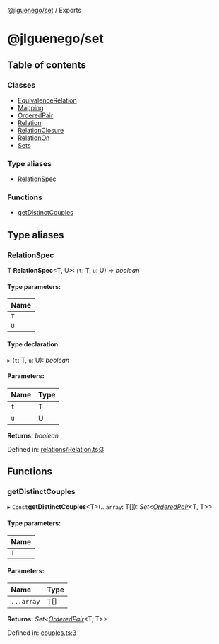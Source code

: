 [@jlguenego/set](README.md) / Exports

# @jlguenego/set

## Table of contents

### Classes

- [EquivalenceRelation](classes/equivalencerelation.md)
- [Mapping](classes/mapping.md)
- [OrderedPair](classes/orderedpair.md)
- [Relation](classes/relation.md)
- [RelationClosure](classes/relationclosure.md)
- [RelationOn](classes/relationon.md)
- [Sets](classes/sets.md)

### Type aliases

- [RelationSpec](modules.md#relationspec)

### Functions

- [getDistinctCouples](modules.md#getdistinctcouples)

## Type aliases

### RelationSpec

Ƭ **RelationSpec**<T, U\>: (`t`: T, `u`: U) => *boolean*

#### Type parameters:

Name |
:------ |
`T` |
`U` |

#### Type declaration:

▸ (`t`: T, `u`: U): *boolean*

#### Parameters:

Name | Type |
:------ | :------ |
`t` | T |
`u` | U |

**Returns:** *boolean*

Defined in: [relations/Relation.ts:3](https://github.com/jlguenego/set/blob/ecaa784/src/relations/Relation.ts#L3)

## Functions

### getDistinctCouples

▸ `Const`**getDistinctCouples**<T\>(...`array`: T[]): *Set*<[*OrderedPair*](classes/orderedpair.md)<T, T\>\>

#### Type parameters:

Name |
:------ |
`T` |

#### Parameters:

Name | Type |
:------ | :------ |
`...array` | T[] |

**Returns:** *Set*<[*OrderedPair*](classes/orderedpair.md)<T, T\>\>

Defined in: [couples.ts:3](https://github.com/jlguenego/set/blob/ecaa784/src/couples.ts#L3)
